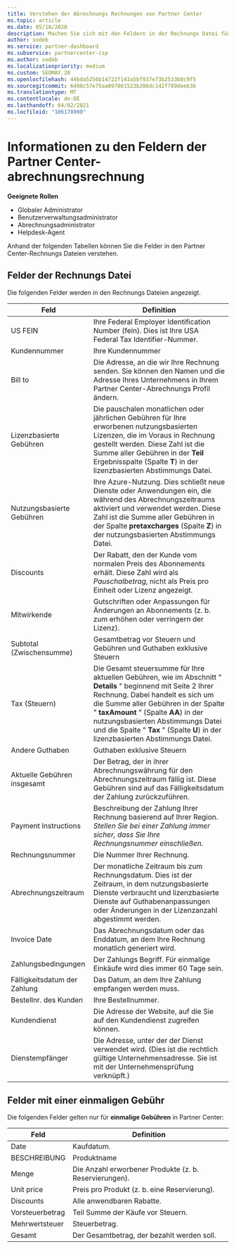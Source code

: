 ```yaml
---
title: Verstehen der Abrechnungs Rechnungen von Partner Center
ms.topic: article
ms.date: 05/18/2020
description: Machen Sie sich mit den Feldern in der Rechnungs Datei für die Partner Center-Abrechnung vertraut. Enthaltene Felder und Definitionen für alle Rechnungs Felder und die Felder für die einmalige Abrechnung.
author: sodeb
ms.service: partner-dashboard
ms.subservice: partnercenter-csp
ms.author: sodeb
ms.localizationpriority: medium
ms.custom: SEOMAY.20
ms.openlocfilehash: 44bda5256b14722f143a5bf937e73b2533b8c9f5
ms.sourcegitcommit: 6498c57e75aa097861523b206dc142f789deeb36
ms.translationtype: MT
ms.contentlocale: de-DE
ms.lasthandoff: 04/02/2021
ms.locfileid: "106178900"
---
```

# <a name="understand-partner-center-billing-invoice-fields"></a>Informationen zu den Feldern der Partner Center-abrechnungsrechnung

**Geeignete Rollen**

- Globaler Administrator
- Benutzerverwaltungsadministrator
- Abrechnungsadministrator
- Helpdesk-Agent

Anhand der folgenden Tabellen können Sie die Felder in den Partner Center-Rechnungs Dateien verstehen.

## <a name="invoice-file-fields"></a>Felder der Rechnungs Datei

Die folgenden Felder werden in den Rechnungs Dateien angezeigt.

| Feld | Definition |
| ----- | ---------- |
| US FEIN | Ihre Federal Employer Identification Number (fein). Dies ist Ihre USA Federal Tax Identifier-Nummer. |
| Kundennummer | Ihre Kundennummer |
| Bill to | Die Adresse, an die wir Ihre Rechnung senden. Sie können den Namen und die Adresse Ihres Unternehmens in Ihrem Partner Center-Abrechnungs Profil ändern. |
| Lizenzbasierte Gebühren | Die pauschalen monatlichen oder jährlichen Gebühren für Ihre erworbenen nutzungsbasierten Lizenzen, die im Voraus in Rechnung gestellt werden. Diese Zahl ist die Summe aller Gebühren in der **Teil** Ergebnisspalte (Spalte **T**) in der lizenzbasierten Abstimmungs Datei. |
| Nutzungsbasierte Gebühren | Ihre Azure-Nutzung. Dies schließt neue Dienste oder Anwendungen ein, die während des Abrechnungszeitraums aktiviert und verwendet werden. Diese Zahl ist die Summe aller Gebühren in der Spalte **pretaxcharges** (Spalte **Z**) in der nutzungsbasierten Abstimmungs Datei. |
| Discounts | Der Rabatt, den der Kunde vom normalen Preis des Abonnements erhält. Diese Zahl wird als *Pauschalbetrag*, nicht als Preis pro Einheit oder Lizenz angezeigt. |
| Mitwirkende | Gutschriften oder Anpassungen für Änderungen an Abonnements (z. b. zum erhöhen oder verringern der Lizenz). |
| Subtotal (Zwischensumme) | Gesamtbetrag vor Steuern und Gebühren und Guthaben exklusive Steuern |
| Tax (Steuern) | Die Gesamt steuersumme für Ihre aktuellen Gebühren, wie im Abschnitt " **Details** " beginnend mit Seite 2 Ihrer Rechnung. Dabei handelt es sich um die Summe aller Gebühren in der Spalte " **taxAmount** " (Spalte **AA**) in der nutzungsbasierten Abstimmungs Datei und die Spalte " **Tax** " (Spalte **U**) in der lizenzbasierten Abstimmungs Datei. |
| Andere Guthaben | Guthaben exklusive Steuern |
| Aktuelle Gebühren insgesamt | Der Betrag, der in ihrer Abrechnungswährung für den Abrechnungszeitraum fällig ist. Diese Gebühren sind auf das Fälligkeitsdatum der Zahlung zurückzuführen. |
| Payment Instructions | Beschreibung der Zahlung Ihrer Rechnung basierend auf Ihrer Region. *Stellen Sie bei einer Zahlung immer sicher, dass Sie Ihre Rechnungsnummer einschließen.* |
| Rechnungsnummer | Die Nummer Ihrer Rechnung. |
| Abrechnungszeitraum | Der monatliche Zeitraum bis zum Rechnungsdatum. Dies ist der Zeitraum, in dem nutzungsbasierte Dienste verbraucht und lizenzbasierte Dienste auf Guthabenanpassungen oder Änderungen in der Lizenzanzahl abgestimmt werden. |
| Invoice Date | Das Abrechnungsdatum oder das Enddatum, an dem Ihre Rechnung monatlich generiert wird. |
| Zahlungsbedingungen | Der Zahlungs Begriff. Für einmalige Einkäufe wird dies immer 60 Tage sein. |
| Fälligkeitsdatum der Zahlung | Das Datum, an dem Ihre Zahlung empfangen werden muss. |
| Bestellnr. des Kunden | Ihre Bestellnummer. |
| Kundendienst | Die Adresse der Website, auf die Sie auf den Kundendienst zugreifen können. |
| Dienstempfänger | Die Adresse, unter der der Dienst verwendet wird. (Dies ist die rechtlich gültige Unternehmensadresse. Sie ist mit der Unternehmensprüfung verknüpft.) |

## <a name="one-time-charges-fields"></a>Felder mit einer einmaligen Gebühr

Die folgenden Felder gelten nur für **einmalige Gebühren** in Partner Center:

| Feld | Definition |
| ----- | ---------- |
| Date | Kaufdatum. |
| BESCHREIBUNG | Produktname |
| Menge | Die Anzahl erworbener Produkte (z. b. Reservierungen). |
| Unit price | Preis pro Produkt (z. b. eine Reservierung). |
| Discounts | Alle anwendbaren Rabatte. |
| Vorsteuerbetrag | Teil Summe der Käufe vor Steuern. |
| Mehrwertsteuer | Steuerbetrag. |
| Gesamt | Der Gesamtbetrag, der bezahlt werden soll. |
